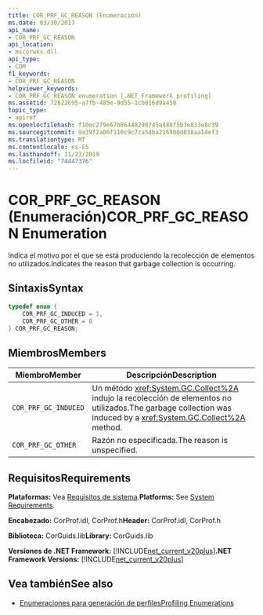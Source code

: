 ```yaml
---
title: COR_PRF_GC_REASON (Enumeración)
ms.date: 03/30/2017
api_name:
- COR_PRF_GC_REASON
api_location:
- mscorwks.dll
api_type:
- COM
f1_keywords:
- COR_PRF_GC_REASON
helpviewer_keywords:
- COR_PRF_GC_REASON enumeration [.NET Framework profiling]
ms.assetid: 72822b95-a7fb-485e-9d55-1cb016d9a458
topic_type:
- apiref
ms.openlocfilehash: f10ec279e67b86448298745a488f5b3e833e8c39
ms.sourcegitcommit: 9a39f2a06f110c9c7ca54ba216900d038aa14ef3
ms.translationtype: MT
ms.contentlocale: es-ES
ms.lasthandoff: 11/23/2019
ms.locfileid: "74447376"
---
```

# <a name="cor_prf_gc_reason-enumeration"></a><span data-ttu-id="99516-102">COR_PRF_GC_REASON (Enumeración)</span><span class="sxs-lookup"><span data-stu-id="99516-102">COR_PRF_GC_REASON Enumeration</span></span>
<span data-ttu-id="99516-103">Indica el motivo por el que se está produciendo la recolección de elementos no utilizados.</span><span class="sxs-lookup"><span data-stu-id="99516-103">Indicates the reason that garbage collection is occurring.</span></span>  
  
## <a name="syntax"></a><span data-ttu-id="99516-104">Sintaxis</span><span class="sxs-lookup"><span data-stu-id="99516-104">Syntax</span></span>  
  
```cpp  
typedef enum {  
    COR_PRF_GC_INDUCED = 1,  
    COR_PRF_GC_OTHER = 0  
} COR_PRF_GC_REASON;  
```  
  
## <a name="members"></a><span data-ttu-id="99516-105">Miembros</span><span class="sxs-lookup"><span data-stu-id="99516-105">Members</span></span>  
  
|<span data-ttu-id="99516-106">Miembro</span><span class="sxs-lookup"><span data-stu-id="99516-106">Member</span></span>|<span data-ttu-id="99516-107">Descripción</span><span class="sxs-lookup"><span data-stu-id="99516-107">Description</span></span>|  
|------------|-----------------|  
|`COR_PRF_GC_INDUCED`|<span data-ttu-id="99516-108">Un método <xref:System.GC.Collect%2A> indujo la recolección de elementos no utilizados.</span><span class="sxs-lookup"><span data-stu-id="99516-108">The garbage collection was induced by a <xref:System.GC.Collect%2A> method.</span></span>|  
|`COR_PRF_GC_OTHER`|<span data-ttu-id="99516-109">Razón no especificada.</span><span class="sxs-lookup"><span data-stu-id="99516-109">The reason is unspecified.</span></span>|  
  
## <a name="requirements"></a><span data-ttu-id="99516-110">Requisitos</span><span class="sxs-lookup"><span data-stu-id="99516-110">Requirements</span></span>  
 <span data-ttu-id="99516-111">**Plataformas:** Vea [Requisitos de sistema](../../../../docs/framework/get-started/system-requirements.md).</span><span class="sxs-lookup"><span data-stu-id="99516-111">**Platforms:** See [System Requirements](../../../../docs/framework/get-started/system-requirements.md).</span></span>  
  
 <span data-ttu-id="99516-112">**Encabezado:** CorProf.idl, CorProf.h</span><span class="sxs-lookup"><span data-stu-id="99516-112">**Header:** CorProf.idl, CorProf.h</span></span>  
  
 <span data-ttu-id="99516-113">**Biblioteca:** CorGuids.lib</span><span class="sxs-lookup"><span data-stu-id="99516-113">**Library:** CorGuids.lib</span></span>  
  
 <span data-ttu-id="99516-114">**Versiones de .NET Framework:** [!INCLUDE[net_current_v20plus](../../../../includes/net-current-v20plus-md.md)]</span><span class="sxs-lookup"><span data-stu-id="99516-114">**.NET Framework Versions:** [!INCLUDE[net_current_v20plus](../../../../includes/net-current-v20plus-md.md)]</span></span>  
  
## <a name="see-also"></a><span data-ttu-id="99516-115">Vea también</span><span class="sxs-lookup"><span data-stu-id="99516-115">See also</span></span>

- [<span data-ttu-id="99516-116">Enumeraciones para generación de perfiles</span><span class="sxs-lookup"><span data-stu-id="99516-116">Profiling Enumerations</span></span>](../../../../docs/framework/unmanaged-api/profiling/profiling-enumerations.md)
